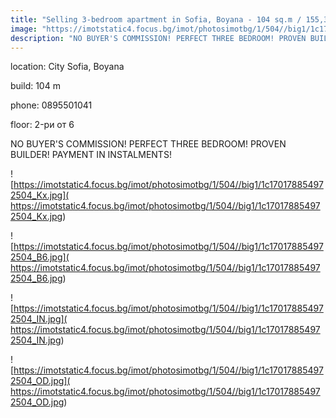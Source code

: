 ```yaml
---
title: "Selling 3-bedroom apartment in Sofia, Boyana - 104 sq.m / 155,334 EUR :: imot.bg Ad"
image: "https://imotstatic4.focus.bg/imot/photosimotbg/1/504//big1/1c170178854972504_Vg.jpg"
description: "NO BUYER'S COMMISSION! PERFECT THREE BEDROOM! PROVEN BUILDER! PAYMENT IN INSTALMENTS!"
---
```


location: City Sofia, Boyana

build: 104 m

phone: 0895501041

floor: 2-ри от 6

NO BUYER'S COMMISSION! PERFECT THREE BEDROOM! PROVEN BUILDER! PAYMENT IN INSTALMENTS!


![https://imotstatic4.focus.bg/imot/photosimotbg/1/504//big1/1c170178854972504_Kx.jpg]( https://imotstatic4.focus.bg/imot/photosimotbg/1/504//big1/1c170178854972504_Kx.jpg)


![https://imotstatic4.focus.bg/imot/photosimotbg/1/504//big1/1c170178854972504_B6.jpg]( https://imotstatic4.focus.bg/imot/photosimotbg/1/504//big1/1c170178854972504_B6.jpg)


![https://imotstatic4.focus.bg/imot/photosimotbg/1/504//big1/1c170178854972504_IN.jpg]( https://imotstatic4.focus.bg/imot/photosimotbg/1/504//big1/1c170178854972504_IN.jpg)


![https://imotstatic4.focus.bg/imot/photosimotbg/1/504//big1/1c170178854972504_OD.jpg]( https://imotstatic4.focus.bg/imot/photosimotbg/1/504//big1/1c170178854972504_OD.jpg)


